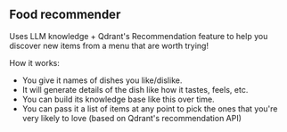 ## Food recommender

Uses LLM knowledge + Qdrant's Recommendation feature to help you discover new items from a menu that are worth trying!

How it works:
- You give it names of dishes you like/dislike.
- It will generate details of the dish like how it tastes, feels, etc.
- You can build its knowledge base like this over time.
- You can pass it a list of items at any point to pick the ones that you're very likely to love (based on Qdrant's recommendation API)
